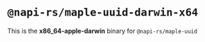 # `@napi-rs/maple-uuid-darwin-x64`

This is the **x86_64-apple-darwin** binary for `@napi-rs/maple-uuid`
